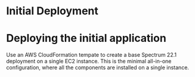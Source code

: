 # Initial Deployment 

# Deploying the initial application
Use an AWS CloudFormation tempate to create a base Spectrum 22.1 deployment on a single EC2 instance. This is the minimal all-in-one configuration, where all the components are installed on a single instance. 
